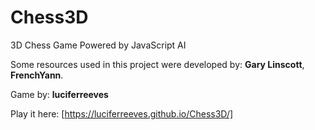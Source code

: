 Chess3D
=======

3D Chess Game Powered by JavaScript AI

Some resources used in this project were developed by: **Gary Linscott**, **FrenchYann**.

Game by: **luciferreeves**

Play it here: [https://luciferreeves.github.io/Chess3D/]

